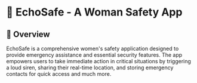 # 🔔 EchoSafe - A Woman Safety App
## 📌 Overview
EchoSafe is a comprehensive women's safety application designed to provide emergency assistance and essential security features. The app empowers users to take immediate action in critical situations by triggering a loud siren, sharing their real-time location, and storing emergency contacts for quick access and much more.
